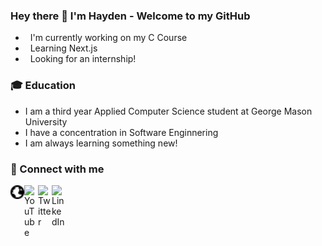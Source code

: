 ### Hey there 👋 I'm Hayden - Welcome to my GitHub

- &nbsp; I'm currently working on my C Course
- &nbsp; Learning Next.js
- &nbsp; Looking for an internship! 

### 🎓 Education
- I am a third year Applied Computer Science student at George Mason University
- I have a concentration in Software Enginnering
- I am always learning something new!

### 🔗 Connect with me
[<img align = "left" alt = "portfolio" width = "22px" src = "https://raw.githubusercontent.com/iconic/open-iconic/master/svg/globe.svg" />][website]
[<img align="left" alt="YouTube" width="22px" src="https://cdn.jsdelivr.net/npm/simple-icons@v3/icons/youtube.svg" />][youtube]
[<img align="left" alt="Twitter" width="22px" src="https://cdn.jsdelivr.net/npm/simple-icons@v3/icons/twitter.svg" />][twitter]
[<img align="left" alt="LinkedIn" width="22px" src="https://cdn.jsdelivr.net/npm/simple-icons@v3/icons/linkedin.svg" />][linkedin]

<br />

[website]: https://mason.gmu.edu/~hhanson2/
[youtube]: https://www.youtube.com/channel/UCubJL3Tyx0fPd39k38eUgvw
[twitter]: https://twitter.com/hansonhayd3n
[linkedin]: linkedin.com/in/hansonhayden 
